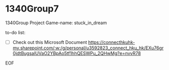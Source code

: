 # 1340Group7
1340Group Project Game-name: stuck_in_dream

to-do list:

- [ ] Check out this Microsoft Document https://connecthkuhk-my.sharepoint.com/:w:/g/personal/u3592823_connect_hku_hk/EXu76gr0jdtBugsaIUVaO2YBpAo5tf1hhQESWPu_2QHwMg?e=nvvR78


EOF

